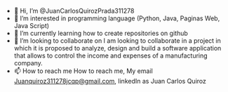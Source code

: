 - 👋 Hi, I’m @JuanCarlosQuirozPrada311278
- 👀 I’m interested in programming language (Python, Java, Paginas Web, Java Script)
- 🌱 I’m currently learning how to create repositories on github
- 💞️ I’m looking to collaborate on I am looking to collaborate in a project in which it is proposed to analyze, design and build a software application that allows to control the income and expenses of a manufacturing company.
- 📫 How to reach me How to reach me, My email Juanquiroz311278jcqp@gmail.com, linkedIn as Juan Carlos Quiroz

<!---
JuanCarlosQuirozPrada311278/JuanCarlosQuirozPrada311278 is a ✨ special ✨ repository because its `README.md` (this file) appears on your GitHub profile.
You can click the Preview link to take a look at your changes.
--->
